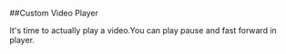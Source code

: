 ##Custom Video Player

It's time to actually play a video.You can play pause and fast forward in player.
